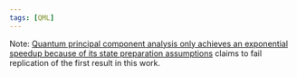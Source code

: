 ```yaml
---
tags: [QML]
---
```

Note: [Quantum principal component analysis only achieves an exponential speedup because of its state preparation assumptions](https://arxiv.org/abs/1908.06720) claims to fail replication of the first result in this work.
